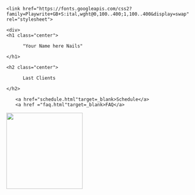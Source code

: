 <!doctype html>
<html>

<head>
	<title>
		CSS
	</title>

	<link href="https://fonts.googleapis.com/css2?family=Playwrite+GB+S:ital,wght@0,100..400;1,100..400&display=swap" rel="stylesheet">

<link rel= "stylesheet" href="style.css">

</head>

<body>

	<div>
	<h1 class="center">

		  "Your Name here Nails"
	
	</h1>
</div>

	<h2 class="center"> 

		  Last Clients

	</h2>

<ul>
	
	<a href="schedule.html"target=_blank>Schedule</a>
	<a href ="faq.html"target=_blank>FAQ</a>
</ul>
</body>

<img src = "https://i0.wp.com/joannarahier.com/wp-content/uploads/2022/04/Acrylic-Nails-2.jpg?w=1100&ssl=1" width =  200px>

</html>
